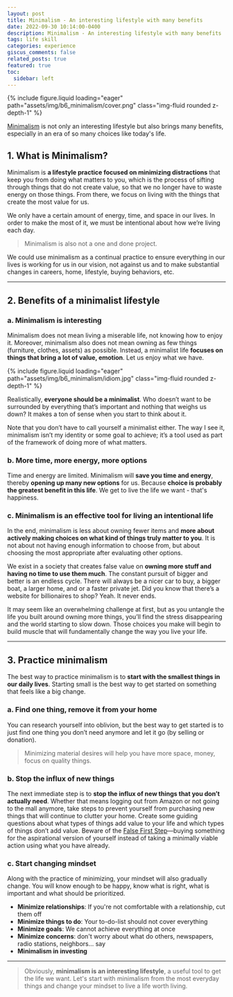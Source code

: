 ```yaml
---
layout: post
title: Minimalism - An interesting lifestyle with many benefits
date: 2022-09-30 10:14:00-0400
description: Minimalism - An interesting lifestyle with many benefits
tags: life skill
categories: experience
giscus_comments: false
related_posts: true
featured: true
toc:
  sidebar: left
---
```


<div class="row mt-3">
    <div class="col-sm mt-3 mt-md-0">
        {% include figure.liquid loading="eager" path="assets/img/b6_minimalism/cover.png" class="img-fluid rounded z-depth-1" %}
    </div>
</div>

<a href='https://en.wikipedia.org/wiki/Minimalism'>Minimalism</a> is not only an interesting lifestyle but also brings many benefits, especially in an era of so many choices like today's life.

## 1. What is Minimalism?

Minimalism is **a lifestyle practice focused on minimizing distractions** that keep you from doing what matters to you, which is the process of sifting through things that do not create value, so that we no longer have to waste energy on those things. From there, we focus on living with the things that create the most value for us. 

We only have a certain amount of energy, time, and space in our lives. In order to make the most of it, we must be intentional about how we’re living each day.

> Minimalism is also not a one and done project.

We could use minimalism as a continual practice to ensure everything in our lives is working for us in our vision, not against us and to make substantial changes in careers, home, lifestyle, buying behaviors, etc.

---

## 2. Benefits of a minimalist lifestyle

### a. Minimalism is interesting

Minimalism does not mean living a miserable life, not knowing how to enjoy it. Moreover, minimalism also does not mean owning as few things (furniture, clothes, assets) as possible. Instead, a minimalist life **focuses on things that bring a lot of value, emotion**. Let us enjoy what we have.

<div class="row mt-3">
    <div class="col-sm mt-3 mt-md-0">
        {% include figure.liquid loading="eager" path="assets/img/b6_minimalism/idiom.jpg" class="img-fluid rounded z-depth-1" %}
    </div>
</div>

Realistically, **everyone should be a minimalist**. Who doesn’t want to be surrounded by everything that’s important and nothing that weighs us down? It makes a ton of sense when you start to think about it. 

Note that you don’t have to call yourself a minimalist either. The way I see it, minimalism isn’t my identity or some goal to achieve; it’s a tool used as part of the framework of doing more of what matters.

### b. More time, more energy, more options

Time and energy are limited. Minimalism will **save you time and energy**, thereby **opening up many new options** for us. Because **choice is probably the greatest benefit in this life**. We get to live the life we ​​want - that's happiness. 

### c. Minimalism is an effective tool for living an intentional life

In the end, minimalism is less about owning fewer items and **more about actively making choices on what kind of things truly matter to you**. It is not about not having enough information to choose from, but about choosing the most appropriate after evaluating other options.

We exist in a society that creates false value on **owning more stuff and having no time to use them much**. The constant pursuit of bigger and better is an endless cycle. There will always be a nicer car to buy, a bigger boat, a larger home, and or a faster private jet. Did you know that there’s a website for billionaires to shop? Yeah. It never ends.

It may seem like an overwhelming challenge at first, but as you untangle the life you built around owning more things, you’ll find the stress disappearing and the world starting to slow down. Those choices you make will begin to build muscle that will fundamentally change the way you live your life.

--- 

## 3. Practice minimalism

The best way to practice minimalism is to **start with the smallest things in our daily lives**. Starting small is the best way to get started on something that feels like a big change.

### a. Find one thing, remove it from your home

You can research yourself into oblivion, but the best way to get started is to just find one thing you don’t need anymore and let it go (by selling or donation). 

> Minimizing material desires will help you have more space, money, focus on quality things.

### b. Stop the influx of new things

The next immediate step is to **stop the influx of new things that you don’t actually need**. Whether that means logging out from Amazon or not going to the mall anymore, take steps to prevent yourself from purchasing new things that will continue to clutter your home. Create some guiding questions about what types of things add value to your life and which types of things don’t add value. Beware of the <a href='https://www.breakthetwitch.com/false-first-step/'>False First Step</a>—buying something for the aspirational version of yourself instead of taking a minimally viable action using what you have already.

### c. Start changing mindset

Along with the practice of minimizing, your mindset will also gradually change. You will know enough to be happy, know what is right, what is important and what should be prioritized.

- **Minimize relationships**: If you're not comfortable with a relationship, cut them off
- **Minimize things to do**: Your to-do-list should not cover everything 
- **Minimize goals**: We cannot achieve everything at once
- **Minimize concerns**: don't worry about what do others, newspapers, radio stations, neighbors... say
- **Minimalism in investing**

---

> Obviously, **minimalism is an interesting lifestyle**, a useful tool to get the life we ​​want. Let's start with minimalism from the most everyday things and change your mindset to live a life worth living.
